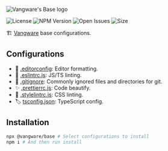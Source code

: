 ![Vangware's Base logo](https://i.imgur.com/xQqlmq5.png)

![License](https://img.shields.io/npm/l/@vangware/base.svg?style=for-the-badge&labelColor=666&color=2b7&link=https://github.com/vangware/base/blob/main/LICENSE)
![NPM Version](https://img.shields.io/npm/v/@vangware/base.svg?style=for-the-badge&labelColor=666&color=2b7&link=https://npm.im/@vangware/base)
![Open Issues](https://img.shields.io/github/issues/vangware/base.svg?style=for-the-badge&labelColor=666&color=2b7&link=https://github.com/vangware/base/issues)
![Size](https://img.shields.io/bundlephobia/minzip/@vangware/base.svg?style=for-the-badge&labelColor=666&color=2b7&label=size&link=https://bundlephobia.com/result?p=@vangware/base)

🏗️ [Vangware](https://vangware.com) base configurations.

## Configurations

- :memo: [.editorconfig](https://editorconfig.org/): Editor formatting.
- :rotating_light: [.eslintrc.js](https://eslint.org/): JS/TS linting.
- :see_no_evil: [.gitignore](https://gitignore.io/): Commonly ignored files and directories for git.
- :sparkles: [.prettierrc.js](https://prettier.io/): Code beautify.
- :art: [.stylelintrc.js](https://stylelint.io/): CSS linting.
- :label: [tsconfig.json](http://typescriptlang.org/): TypeScript config.

## Installation

```bash
npx @vangware/base # Select configurations to install
npm i # And then run install
```
